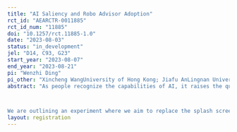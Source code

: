 ```yaml
---
title: "AI Saliency and Robo Advisor Adoption"
rct_id: "AEARCTR-0011885"
rct_id_num: "11885"
doi: "10.1257/rct.11885-1.0"
date: "2023-08-03"
status: "in_development"
jel: "D14, C93, G23"
start_year: "2023-08-07"
end_year: "2023-08-21"
pi: "Wenzhi Ding"
pi_other: "Xincheng WangUniversity of Hong Kong; Jiafu AnLingnan University"
abstract: "As people recognize the capabilities of AI, it raises the question of whether this positive attitude will extend to products that utilize AI technology. Specifically, in household finance, financial companies have introduced AI-assisted investment robo-advisors to optimize investment outcomes for investors. To investigate further, we plan to collaborate with a Chinese household investment mobile application. We aim to provide users with information about AI and then observe whether these users demonstrate a heightened preference for robo-advisor investment products when making choices among various financial products.

We are outlining an experiment where we aim to replace the splash screen of the mobile software for the experimental group with slogans associated with AI hot topics, carefully linking these slogans to various fields and professionals. On the other hand, the control group will be presented with a splash screen featuring sayings that are unrelated to AI. By comparing the responses of the experimental and control groups, we can gauge whether AI hot topics have a positive impact on users' inclination toward adopting AI-assisted investment portfolios. Furthermore, by examining the influence of individuals from different professions and levels of prominence, we intend to analyze whether authoritative figures influence users' perspectives on AI investment capabilities."
layout: registration
---
```


